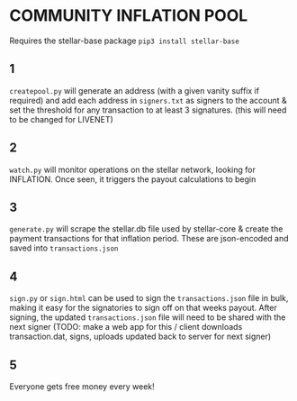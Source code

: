 # COMMUNITY INFLATION POOL
Requires the stellar-base package
	`pip3 install stellar-base`

## 1
`createpool.py` will generate an address (with a given vanity suffix if required) and add each address in `signers.txt` as signers to the account & set the threshold for any transaction to at least 3 signatures. (this will need to be changed for LIVENET)

## 2
`watch.py` will monitor operations on the stellar network, looking for INFLATION. Once seen, it triggers the payout calculations to begin

## 3
`generate.py` will scrape the stellar.db file used by stellar-core & create the payment transactions for that inflation period. These are json-encoded and saved into `transactions.json`

## 4
`sign.py` or `sign.html` can be used to sign the `transactions.json` file in bulk, making it easy for the signatories to sign off on that weeks payout. After signing, the updated `transactions.json` file will need to be shared with the next signer (TODO: make a web app for this / client downloads transaction.dat, signs, uploads updated back to server for next signer)

## 5 
Everyone gets free money every week!
